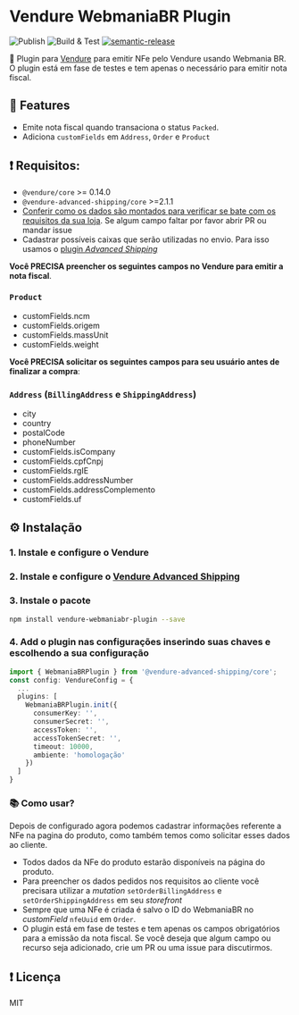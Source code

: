 # Vendure WebmaniaBR Plugin
![Publish](https://github.com/jonyw4/vendure-webmaniabr-plugin/workflows/Publish/badge.svg?branch=master)
![Build & Test](https://github.com/jonyw4/vendure-webmaniabr-plugin/workflows/Build%20&%20Test/badge.svg)
[![semantic-release](https://img.shields.io/badge/%20%20%F0%9F%93%A6%F0%9F%9A%80-semantic--release-e10079.svg)](https://github.com/semantic-release/semantic-release)

📄 Plugin para [Vendure](https://github.com/vendure-ecommerce/vendure) para emitir NFe pelo Vendure usando Webmania BR. O plugin está em fase de testes e tem apenas o necessário para emitir nota fiscal.

## 🌟 Features
- Emite nota fiscal quando transaciona o status `Packed`.
- Adiciona `customFields` em `Address`, `Order` e `Product`

## ❗ Requisitos:
- `@vendure/core` >= 0.14.0
- `@vendure-advanced-shipping/core` >=2.1.1
- [Conferir como os dados são montados para verificar se bate com os requisitos da sua loja](https://github.com/jonyw4/vendure-webmaniabr-plugin/blob/master/src/custom-validation-proccess.ts). Se algum campo faltar por favor abrir PR ou mandar issue
- Cadastrar possíveis caixas que serão utilizadas no envio. Para isso usamos o [plugin *Advanced Shipping*](https://github.com/jonyw4/vendure-advanced-shipping)

**Você PRECISA preencher os seguintes campos no Vendure para emitir a nota fiscal**.
### `Product`
- customFields.ncm
- customFields.origem
- customFields.massUnit
- customFields.weight

**Você PRECISA solicitar os seguintes campos para seu usuário antes de finalizar a compra**:

### `Address` (`BillingAddress` e `ShippingAddress`)
- city
- country
- postalCode
- phoneNumber
- customFields.isCompany
- customFields.cpfCnpj
- customFields.rgIE
- customFields.addressNumber
- customFields.addressComplemento
- customFields.uf

## ⚙️ Instalação
### 1. Instale e configure o Vendure
### 2. Instale e configure o [Vendure Advanced Shipping](https://github.com/jonyw4/vendure-advanced-shipping#%EF%B8%8F-install)
### 3. Instale o pacote
```bash
npm install vendure-webmaniabr-plugin --save
```

### 4. Add o plugin nas configurações inserindo suas chaves e escolhendo a sua configuração
```typescript
import { WebmaniaBRPlugin } from '@vendure-advanced-shipping/core';
const config: VendureConfig = {
  ...
  plugins: [
    WebmaniaBRPlugin.init({
      consumerKey: '',
      consumerSecret: '',
      accessToken: '',
      accessTokenSecret: '',
      timeout: 10000,
      ambiente: 'homologação'
    })
  ]
}
```

### 📚 Como usar?
Depois de configurado agora podemos cadastrar informações referente a NFe na pagina do produto, como também temos como solicitar esses dados ao cliente.

- Todos dados da NFe do produto estarão disponíveis na página do produto.
- Para preencher os dados pedidos nos requisitos ao cliente você precisara utilizar a _mutation_ `setOrderBillingAddress` e `setOrderShippingAddress` em seu _storefront_
- Sempre que uma NFe é criada é salvo o ID do WebmaniaBR no _customField_ `nfeUuid` em `Order`.
- O plugin está em fase de testes e tem apenas os campos obrigatórios para a emissão da nota fiscal. Se você deseja que algum campo ou recurso seja adicionado, crie um PR ou uma issue para discutirmos.

## ❗️ Licença
MIT 